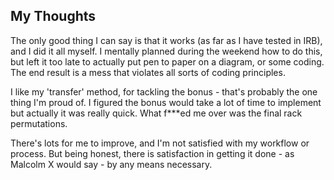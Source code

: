 ## My Thoughts

The only good thing I can say is that it works (as far as I have tested in IRB), and I did it all myself. I mentally planned during the weekend how to do this, but left it too late to actually put pen to paper on a diagram, or some coding. The end result is a mess that violates all sorts of coding principles.

I like my 'transfer' method, for tackling the bonus - that's probably the one thing I'm proud of. I figured the bonus would take a lot of time to implement but actually it was really quick. What f***ed me over was the final rack permutations.

There's lots for me to improve, and I'm not satisfied with my workflow or process. But being honest, there is satisfaction in getting it done - as Malcolm X would say - by any means necessary.
